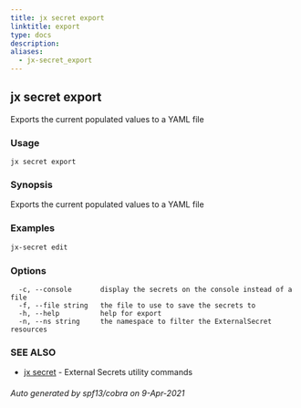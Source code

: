```yaml
---
title: jx secret export
linktitle: export
type: docs
description: 
aliases:
  - jx-secret_export
---
```


## jx secret export

Exports the current populated values to a YAML file

### Usage

```
jx secret export
```

### Synopsis

Exports the current populated values to a YAML file

### Examples

  ```bash
  jx-secret edit

  ```
### Options

```
  -c, --console       display the secrets on the console instead of a file
  -f, --file string   the file to use to save the secrets to
  -h, --help          help for export
  -n, --ns string     the namespace to filter the ExternalSecret resources
```

### SEE ALSO

* [jx secret](..)	 - External Secrets utility commands

###### Auto generated by spf13/cobra on 9-Apr-2021
